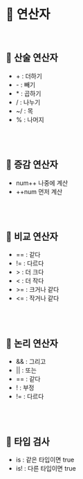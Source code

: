 # 📖 연산자
<br>

## 📄 산술 연산자

 - \+ : 더하기
 - \- : 빼기
 - \* : 곱하기
 - \/ : 나누기
 - ~/ : 목
 - % : 나머지
<br>
<br>

## 📄 증감 연산자

- num++ 나중에 계산
- ++num 먼저 계산
<br>
<br>

## 📄 비교 연산자

- == : 같다
- != : 다르다
- \> : 더 크다
- \< : 더 작다
- \>= : 크거나 같다
- <= : 작거나 같다
<br>
<br>

## 📄 논리 연산자

- && : 그리고
- || : 또는
- \== : 같다
- ! : 부정
- != : 다르다
<br>
<br>

## 📄 타입 검사

- is : 같은 타입이면 true
- is! : 다른 타입이면 true
